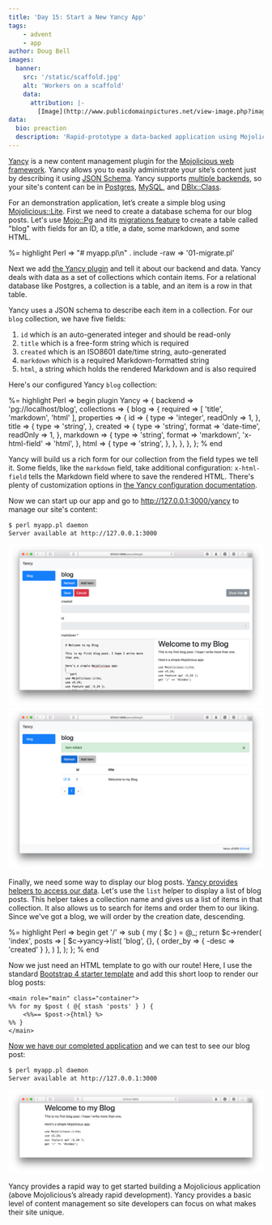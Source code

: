 ```yaml
---
title: 'Day 15: Start a New Yancy App'
tags:
    - advent
    - app
author: Doug Bell
images:
  banner:
    src: '/static/scaffold.jpg'
    alt: 'Workers on a scaffold'
    data:
      attribution: |-
        [Image](http://www.publicdomainpictures.net/view-image.php?image=6416) in the public domain.
data:
  bio: preaction
  description: 'Rapid-prototype a data-backed application using Mojolicious and Yancy.'
---
```

[Yancy](http://metacpan.org/pod/Yancy) is a new content management
plugin for the [Mojolicious web framework](http://mojolicious.org).
Yancy allows you to easily administrate your site’s content just by
describing it using [JSON Schema](http://json-schema.org). Yancy
supports [multiple backends](http://metacpan.org/pod/Yancy::Backend), so
your site's content can be in
[Postgres](http://metacpan.org/pod/Yancy::Backend::Pg),
[MySQL](http://metacpan.org/pod/Yancy::Backend::Mysql), and
[DBIx::Class](http://metacpan.org/pod/Yancy::Backend::Dbic).

For an demonstration application, let’s create a simple blog using
[Mojolicious::Lite](http://mojolicious.org/perldoc/Mojolicious/Lite).
First we need to create a database schema for our blog posts. Let's use
[Mojo::Pg](http://metacpan.org/pod/Mojo::Pg) and its [migrations
feature](http://metacpan.org/pod/Mojo::Pg::Migrations) to create a table
called "blog" with fields for an ID, a title, a date, some markdown, and
some HTML.

%= highlight Perl => "# myapp.pl\n" . include -raw => '01-migrate.pl'

Next we add [the Yancy
plugin](http://metacpan.org/pod/Mojolicious::Plugin::Yancy) and tell it
about our backend and data. Yancy deals with data as a set of
collections which contain items. For a relational database like
Postgres, a collection is a table, and an item is a row in that table.

Yancy uses a JSON schema to describe each item in a collection.
For our `blog` collection, we have five fields:

1. `id` which is an auto-generated integer and should be read-only
2. `title` which is a free-form string which is required
3. `created` which is an ISO8601 date/time string, auto-generated
4. `markdown` which is a required Markdown-formatted string
5. `html`, a string which holds the rendered Markdown and is also required

Here's our configured Yancy `blog` collection:

%= highlight Perl => begin
plugin Yancy => {
    backend => 'pg://localhost/blog',
    collections => {
        blog => {
            required => [ 'title', 'markdown', 'html' ],
            properties => {
                id => {
                    type => 'integer',
                    readOnly => 1,
                },
                title => {
                    type => 'string',
                },
                created => {
                    type => 'string',
                    format => 'date-time',
                    readOnly => 1,
                },
                markdown => {
                    type => 'string',
                    format => 'markdown',
                    'x-html-field' => 'html',
                },
                html => {
                    type => 'string',
                },
            },
        },
    },
};
% end

Yancy will build us a rich form for our collection from the field types
we tell it. Some fields, like the `markdown` field, take additional
configuration: `x-html-field` tells the Markdown field where to save the
rendered HTML. There's plenty of customization options in [the Yancy
configuration documentation](http://metacpan.org/pod/Yancy#CONFIGURATION).

Now we can start up our app and go to <http://127.0.0.1:3000/yancy> to
manage our site's content:

    $ perl myapp.pl daemon
    Server available at http://127.0.0.1:3000

![Screen shot of adding a new blog item with Yancy](adding-item.png)
![Screen shot of Yancy after the new blog item is added](item-added.png)

Finally, we need some way to display our blog posts.  [Yancy provides
helpers to access our
data](http://metacpan.org/pod/Mojolicious::Plugin::Yancy#HELPERS). Let's
use the `list` helper to display a list of blog posts. This helper takes
a collection name and gives us a list of items in that collection. It
also allows us to search for items and order them to our liking. Since
we've got a blog, we will order by the creation date, descending.

%= highlight Perl => begin
get '/' => sub {
    my ( $c ) = @_;
    return $c->render(
        'index',
        posts => [ $c->yancy->list(
            'blog', {}, { order_by => { -desc => 'created' } },
        ) ],
    );
};
% end

Now we just need an HTML template to go with our route! Here, I use the standard
[Bootstrap 4 starter template](http://getbootstrap.com/docs/4.0/getting-started/introduction/#starter-template)
and add this short loop to render our blog posts:

    <main role="main" class="container">
    %% for my $post ( @{ stash 'posts' } ) {
        <%%== $post->{html} %>
    %% }
    </main>

[Now we have our completed application](04-template.pl) and we can test
to see our blog post:

    $ perl myapp.pl daemon
    Server available at http://127.0.0.1:3000

![The rendered blog post with our template](blog-post.png)

Yancy provides a rapid way to get started building a Mojolicious
application (above Mojolicious’s already rapid development). Yancy
provides a basic level of content management so site developers can
focus on what makes their site unique.

